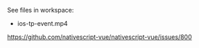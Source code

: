See files in workspace:

 * ios-tp-event.mp4

https://github.com/nativescript-vue/nativescript-vue/issues/800

